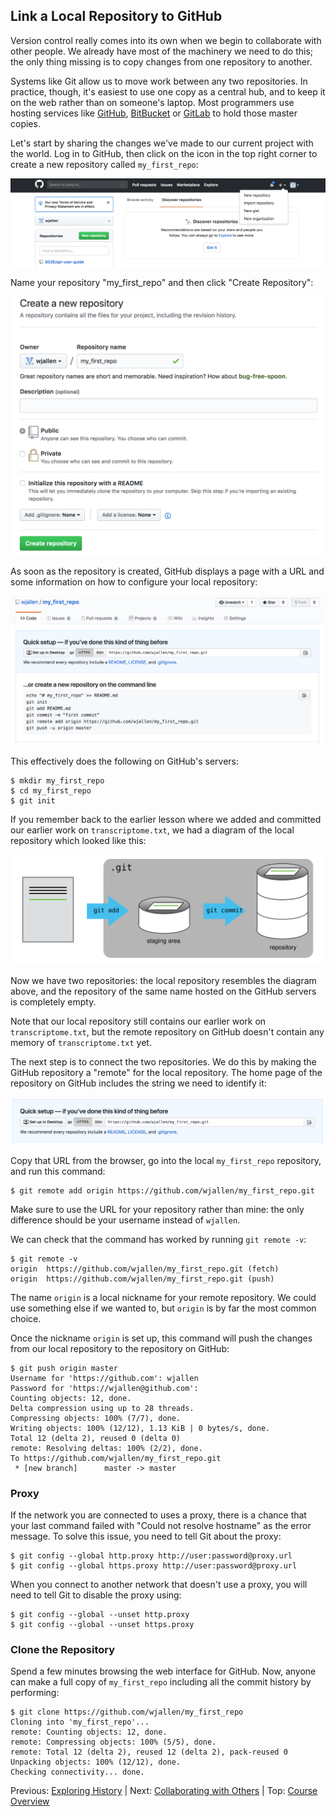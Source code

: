 ## Link a Local Repository to GitHub

Version control really comes into its own when we begin to collaborate with
other people.  We already have most of the machinery we need to do this; the
only thing missing is to copy changes from one repository to another.

Systems like Git allow us to move work between any two repositories.  In
practice, though, it's easiest to use one copy as a central hub, and to keep it
on the web rather than on someone's laptop.  Most programmers use hosting
services like [GitHub](https://github.com), [BitBucket](https://bitbucket.org) or
[GitLab](https://gitlab.com/) to hold those master copies.

Let's start by sharing the changes we've made to our current project with the
world.  Log in to GitHub, then click on the icon in the top right corner to
create a new repository called `my_first_repo`:


![Creating a Repository on GitHub (Step 1)](./fig/github-create-repo-01.png)

Name your repository "my_first_repo" and then click "Create Repository":

![Creating a Repository on GitHub (Step 2)](./fig/github-create-repo-02.png)

As soon as the repository is created, GitHub displays a page with a URL and some
information on how to configure your local repository:

![Creating a Repository on GitHub (Step 3)](./fig/github-create-repo-03.png)

This effectively does the following on GitHub's servers:

```
$ mkdir my_first_repo
$ cd my_first_repo
$ git init
```

If you remember back to the earlier lesson where we added and
committed our earlier work on `transcriptome.txt`, we had a diagram of the local repository
which looked like this:

![The Local Repository with Git Staging Area](./fig/git-staging-area.svg)

Now we have two repositories: the local repository resembles the diagram above, and the repository of the same name hosted on the GitHub servers is completely empty.

Note that our local repository still contains our earlier work on `transcriptome.txt`, but the
remote repository on GitHub doesn't contain any memory of `transcriptome.txt` yet.

The next step is to connect the two repositories.  We do this by making the
GitHub repository a "remote" for the local repository.
The home page of the repository on GitHub includes the string we need to
identify it:

![Where to Find Repository URL on GitHub](./fig/github-find-repo-string.png)

Copy that URL from the browser, go into the local `my_first_repo` repository, and run
this command:

```
$ git remote add origin https://github.com/wjallen/my_first_repo.git
```


Make sure to use the URL for your repository rather than mine: the only
difference should be your username instead of `wjallen`.

We can check that the command has worked by running `git remote -v`:

```
$ git remote -v
origin	https://github.com/wjallen/my_first_repo.git (fetch)
origin	https://github.com/wjallen/my_first_repo.git (push)
```

The name `origin` is a local nickname for your remote repository. We could use
something else if we wanted to, but `origin` is by far the most common choice.

Once the nickname `origin` is set up, this command will push the changes from
our local repository to the repository on GitHub:

```
$ git push origin master
Username for 'https://github.com': wjallen
Password for 'https://wjallen@github.com':
Counting objects: 12, done.
Delta compression using up to 28 threads.
Compressing objects: 100% (7/7), done.
Writing objects: 100% (12/12), 1.13 KiB | 0 bytes/s, done.
Total 12 (delta 2), reused 0 (delta 0)
remote: Resolving deltas: 100% (2/2), done.
To https://github.com/wjallen/my_first_repo.git
 * [new branch]      master -> master
```


### Proxy

If the network you are connected to uses a proxy, there is a chance that your
last command failed with "Could not resolve hostname" as the error message. To
solve this issue, you need to tell Git about the proxy:

```
$ git config --global http.proxy http://user:password@proxy.url
$ git config --global https.proxy http://user:password@proxy.url
```

When you connect to another network that doesn't use a proxy, you will need to
tell Git to disable the proxy using:

```
$ git config --global --unset http.proxy
$ git config --global --unset https.proxy
```


### Clone the Repository

Spend a few minutes browsing the web interface for GitHub. Now, anyone can make a full copy of `my_first_repo` including all the commit history by performing:

```
$ git clone https://github.com/wjallen/my_first_repo
Cloning into 'my_first_repo'...
remote: Counting objects: 12, done.
remote: Compressing objects: 100% (5/5), done.
remote: Total 12 (delta 2), reused 12 (delta 2), pack-reused 0
Unpacking objects: 100% (12/12), done.
Checking connectivity... done.
```



Previous: [Exploring History](reproducibility_git_05.md) | Next: [Collaborating with Others](reproducibility_git_07.md) | Top: [Course Overview](../index.md)
